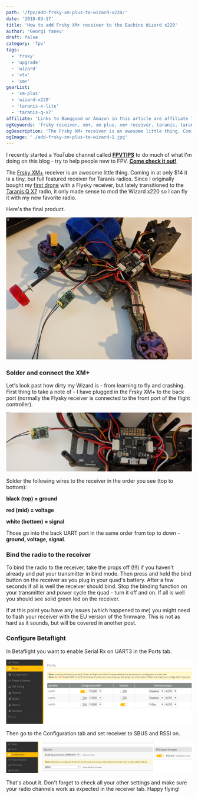 ```yaml
---
path: '/fpv/add-frsky-xm-plus-to-wizard-x220/'
date: '2018-03-17'
title: 'How to add Frsky XM+ receiver to the Eachine Wizard x220'
author: 'Georgi Yanev'
draft: false
category: 'fpv'
tags:
  - 'frsky'
  - 'upgrade'
  - 'wizard'
  - 'vtx'
  - 'xm+'
gearList:
  - 'xm-plus'
  - 'wizard-x220'
  - 'taranis-x-lite'
  - 'taranis-q-x7'
affiliate: 'Links to Banggood or Amazon in this article are affiliate links and would support the blog if used to make a purchase.'
ogKeywords: 'frsky receiver, xm+, xm plus, xm+ receiver, taranis, taranis qx7, setup, transmitter, drone, quad, wizard x220, how to add frsky receiver, betaflight receiver configuration, '
ogDescription: 'The Frsky XM+ receiver is an awesome little thing. Coming in at only $14 it is a tiny, but full featured receiver for Taranis radios. This article describes how to add it to your Eachine Wizard x220'
ogImage: './add-frsky-xm-plus-to-wizard-1.jpg'
---
```


<div class="article-update-notification">
  I recently started a YouTube channel called <strong><a href="https://www.youtube.com/@FPVtips" target="_blank" rel="noopener noreferrer">FPVTIPS</a></strong> to do much of what I'm doing on this blog - try to help people new to FPV. <strong><a href="https://www.youtube.com/@FPVtips" target="_blank" rel="noopener noreferrer">Come check it out!</a></strong>
</div>

The [Frsky XM+][1] receiver is an awesome little thing. Coming in at only \$14 it is a tiny, but full featured receiver for Taranis radios. Since I originally bought my [first drone][2] with a Flysky receiver, but lately transitioned to the [Taranis Q X7][3] radio, it only made sense to mod the Wizard x220 so I can fly it with my new favorite radio.

Here's the final product.

![Wizard x220 quad with a Frsky XM+ receiver mod](add-frsky-xm-plus-to-wizard-1.jpg)

### Solder and connect the XM+

Let's look past how dirty my Wizard is - from learning to fly and crashing.
First thing to take a note of - I have plugged in the Frsky XM+ to the back port (normally the Flysky receiver is connected to the front port of the flight controller).

![Wizard x220 quad with a Frsky XM+ receiver mod closer view](add-frsky-xm-plus-to-wizard-2.jpg)

Solder the following wires to the receiver in the order you see (top to bottom):

**black (top) = ground**

**red (mid) = voltage**

**white (bottom) = signal**

Those go into the back UART port in the same order from top to down - **ground, voltage, signal**.

### Bind the radio to the receiver

To bind the radio to the receiver, take the props off (!!!) if you haven't already and put your transmitter in bind mode.
Then press and hold the bind button on the receiver as you plug in your quad's battery. After a few seconds if all is well the receiver should bind. Stop the binding function on your transmitter and power cycle the quad - turn it off and on. If all is well you should see solid green led on the receiver.

If at this point you have any issues (which happened to me) you might need to flash your receiver with the EU version of the firmware. This is not as hard as it sounds, but will be covered in another post.

### Configure Betaflight

In Betaflight you want to enable Serial Rx on UART3 in the Ports tab.

![Enable Serial RX on UART3 in Betaflight](add-frsky-xm-plus-to-wizard-3.png)

Then go to the Configuration tab and set receiver to SBUS and RSSI on.

![Set receiver to SBUS in Betaflight](add-frsky-xm-plus-to-wizard-4.png)

That's about it. Don't forget to check all your other settings and make sure your radio channels work as expected in the receiver tab.
Happy flying!

[0]: Linkslist
[1]: https://bit.ly/xm-plus
[2]: https://bit.ly/wizardx220
[3]: https://bit.ly/taranis-qx7
[4]: https://amzn.to/2I57CQu
[5]: https://amzn.to/2VszUYb
[6]: https://bit.ly/taranis-xlite
[7]: https://amzn.to/2I92UBh
[8]: https://bit.ly/eachine-wizardx220
[9]: https://amzn.to/2UBB9XH
